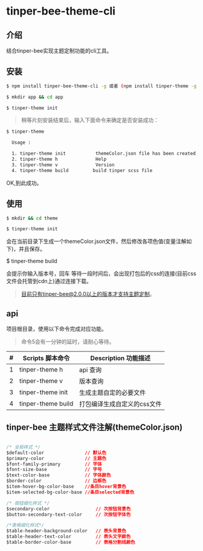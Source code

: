 # tinper-bee-theme-cli


## 介绍

结合tinper-bee实现主题定制功能的cli工具。

## 安装

```bash
$ npm install tinper-bee-theme-cli -g 或者 (npm install tinper-theme -g )

$ mkdir app && cd app

$ tinper-theme init
```
 
> 稍等片刻安装结束后，输入下面命令来确定是否安装成功：

```bash
$ tinper-theme

  Usage :

  1. tinper-theme init           themeColor.json file has been created, please modify the theme file
  2. tinper-theme h              Help
  3. tinper-theme v              Version
  4. tinper-theme build         build tinper scss file

```
OK,到此成功。


## 使用

```bash
$ mkdir && cd theme

$ tinper-theme init
```

会在当前目录下生成一个themeColor.json文件，然后修改各项色值(变量注解如下)，并且保存。

$ tinper-theme build

  会提示你输入版本号，回车 等待一段时间后，会出现打包后的css的连接(目前css文件会托管到cdn上)通过连接下载。
  
>目前只有tinper-bee@2.0.0以上的版本才支持主题定制。

## api


项目根目录，使用以下命令完成对应功能。

>命令5会有一分钟的延时，请耐心等待。

| # | Scripts 脚本命令 | Description 功能描述 |
| --- | --- | --- |
| 1 | tinper-theme h | api 查询 |
| 2 | tinper-theme v | 版本查询 |
| 3 | tinper-theme init | 生成主题自定的必要文件|
| 4 | tinper-theme build | 打包编译生成自定义的css文件 |

## tinper-bee 主题样式文件注解(themeColor.json)

```css

/* 全局样式 */
$default-color               // 默认色
$primary-color               // 主题色
$font-family-primary         // 字体
$font-size-base              // 字号
$text-color-base             // 字体颜色
$border-color                // 边框色
$item-hover-bg-color-base    //条目hover背景色
$item-selected-bg-color-base //条目selected背景色

/* 按钮细化样式 */
$secondary-color                 // 次按钮背景色
$button-secondary-text-color     // 次按钮字体色

/*表格细化样式*/
$table-header-background-color   // 表头背景色
$table-header-text-color         // 表头文字颜色
$table-border-color-base         // 表格分割线颜色

```